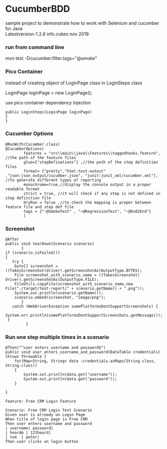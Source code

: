 # CucumberBDD
sample project to demonstrate how to work with Selenium and cucumber for Java </br>
Latestversion-1.2.6  info.cukes nov 2019

### run from command line
mvn test -Dcucumber.filter.tags="@smoke"

### Pico Container
instead of creating object of LoginPage class in LoginSteps class

LoginPage loginPage = new LoginPage();

use pico container dependency Injection
```
public LoginSteps(LoginPage loginPage)
{   
}
```
### Cucumber Options
```
@RunWith(Cucumber.class)
@CucumberOptions(
		features = "src\\main\\java\\Features\\taggedhooks.feature", //the path of the feature files
		glue={"stepDefinations"} ,//the path of the step definition files
		format= {"pretty","html:test-outout" ,"json:json_output/cucumber.json", "junit:junit_xml/cucumber.xml"}, //to generate different types of reporting
		monochrome=true,//display the console output in a proper readable format
		strict = true, //it will check if any step is not defined in step definition file
		dryRun = false ,//to check the mapping is proper between feature file and step def file
		tags = {"~@SmokeTest" , "~@RegressionTest", "~@End2End"}			
		)
```
### Screenshot
```
@After
public void tearDown(Scenario scenario)
       {
if (scenario.isFailed())
{
   try {
    byte[] screenshot = ((TakesScreenshot)driver).getScreenshotAs(OutputType.BYTES);
    File screenshot_with_scenario_name = ((TakesScreenshot) driver).getScreenshotAs(OutputType.FILE);
    FileUtils.copyFile(screenshot_with_scenario_name,new File("./target/test-report/" + scenario.getName() + ".png"));
    System.out.println(scenario.getName());
    scenario.embed(screenshot, "image/png");
       } 
   catch (WebDriverException somePlatformsDontSupportScreenshots) {
    System.err.println(somePlatformsDontSupportScreenshots.getMessage());
 }     
         }
```
### Run one step multiple times in a scenario
```
@Then("^user enters username and password$")
public void user_enters_username_and_password(DataTable credentials) throws Throwable {
	for(Map<String, String> data :credentials.asMaps(String.class, String.class))
	{
		System.out.println(data.get("username"));
		System.out.println(data.get("password"));
	}
	
}

Feature: Free CRM Login Feature

Scenario: Free CRM Login Test Scenario
Given user is already on Login Page
When title of login page is Free CRM
Then user enters username and password
| username| password|
| heardm | 123heard|
| tom  | peter|
Then user clicks on login button
```
